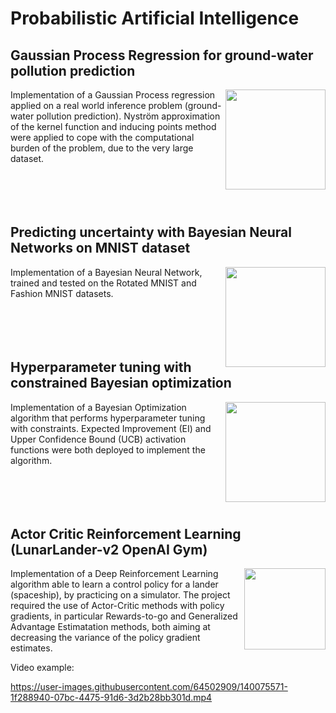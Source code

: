 # Probabilistic Artificial Intelligence
## Gaussian Process Regression for ground-water pollution prediction
<img align="right" height="160" src="https://github.com/ivanalberico/probabilisticAI_projects/blob/main/images/GaussianProcessRegression.png"></img>
Implementation of a Gaussian Process regression applied on a real world inference problem (ground-water pollution prediction). Nyström approximation of the kernel function and inducing points method were applied to cope with the computational burden of the problem, due to the very large dataset. 
<br/><br/>  
<br/><br/>  


## Predicting uncertainty with Bayesian Neural Networks on MNIST dataset
<img align="right" height="160" src="https://github.com/ivanalberico/probabilisticAI_projects/blob/main/images/BayesianNeuralNetwork.png"></img>
Implementation of a Bayesian Neural Network, trained and tested on the Rotated MNIST and Fashion MNIST datasets.
<br/><br/>  
<br/><br/>  


## Hyperparameter tuning with constrained Bayesian optimization
<img align="right" height="160" src="https://github.com/ivanalberico/probabilisticAI_projects/blob/main/images/BayesianOptimization.png"></img>
Implementation of a Bayesian Optimization algorithm that performs hyperparameter tuning with constraints. Expected Improvement (EI) and Upper Confidence Bound (UCB) activation functions were both deployed to implement the algorithm.
<br/><br/>  
<br/><br/>  


## Actor Critic Reinforcement Learning (LunarLander-v2 OpenAI Gym)
<img align="right" height="130" src="https://github.com/ivanalberico/probabilisticAI_projects/blob/main/images/ReinforcementLearning.png"></img>
Implementation of a Deep Reinforcement Learning algorithm able to learn a control policy for a lander (spaceship), by practicing on a simulator. The project required the use of Actor-Critic methods with policy gradients, in particular Rewards-to-go and Generalized Advantage Estimatation methods, both aiming at decreasing the variance of the policy gradient estimates.

Video example:

https://user-images.githubusercontent.com/64502909/140075571-1f288940-07bc-4475-91d6-3d2b28bb301d.mp4

